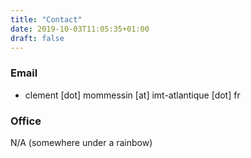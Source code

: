 ```yaml
---
title: "Contact"
date: 2019-10-03T11:05:35+01:00
draft: false
---
```


### Email
- clement [dot] mommessin [at] imt-atlantique [dot] fr

### Office
N/A (somewhere under a rainbow)

